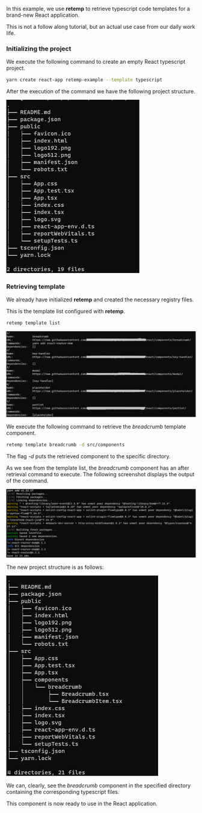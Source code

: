 In this example, we use **retemp** to retrieve typescript code templates for a brand-new React application.

This is not a follow along tutorial, but an actual use case from our daily work life.

### Initializing the project

We execute the following command to create an empty React typescript project.

```bash
yarn create react-app retemp-example --template typescript
```

After the execution of the command we have the following project structure.

![](images/init_project_structure.png)

### Retrieving template

We already have initialized **retemp** and created the necessary registry files.

This is the template list configured with **retemp**.

```bash
retemp template list
```

![](images/template_list.png)

We execute the following command to retrieve the *breadcrumb* template component.

```bash
retemp template breadcrumb -d src/components
```

The flag *-d* puts the retrieved component to the specific directory.

As we see from the template list, the *breadcrumb* component has an
after retrieval command to execute. The following screenshot displays 
the output of the command.

![](images/react-router-dom.png)

The new project structure is as follows:

![](images/end_project_structure.png)

We can, clearly, see the *breadcrumb* component in the specified directory
containing the corresponding typescript files.

This component is now ready to use in the React application.
